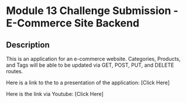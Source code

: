 # Module 13 Challenge Submission - E-Commerce Site Backend

## Description

This is an application for an e-commerce website. Categories, Products, and Tags will be able to be updated via GET, POST, PUT, and DELETE routes.

Here is a link to the to a presentation of the application: [Click Here]

Here is the link via Youtube: [Click Here]
